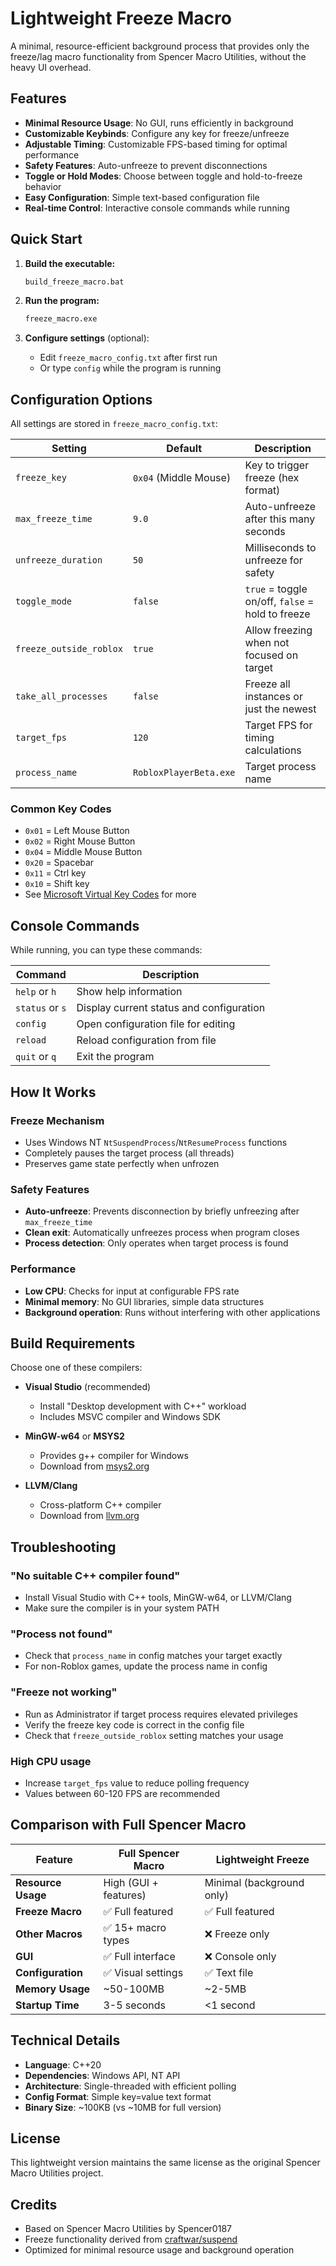 # Lightweight Freeze Macro

A minimal, resource-efficient background process that provides only the freeze/lag macro functionality from Spencer Macro Utilities, without the heavy UI overhead.

## Features

- **Minimal Resource Usage**: No GUI, runs efficiently in background
- **Customizable Keybinds**: Configure any key for freeze/unfreeze
- **Adjustable Timing**: Customizable FPS-based timing for optimal performance  
- **Safety Features**: Auto-unfreeze to prevent disconnections
- **Toggle or Hold Modes**: Choose between toggle and hold-to-freeze behavior
- **Easy Configuration**: Simple text-based configuration file
- **Real-time Control**: Interactive console commands while running

## Quick Start

1. **Build the executable:**
   ```cmd
   build_freeze_macro.bat
   ```

2. **Run the program:**
   ```cmd
   freeze_macro.exe
   ```

3. **Configure settings** (optional):
   - Edit `freeze_macro_config.txt` after first run
   - Or type `config` while the program is running

## Configuration Options

All settings are stored in `freeze_macro_config.txt`:

| Setting | Default | Description |
|---------|---------|-------------|
| `freeze_key` | `0x04` (Middle Mouse) | Key to trigger freeze (hex format) |
| `max_freeze_time` | `9.0` | Auto-unfreeze after this many seconds |
| `unfreeze_duration` | `50` | Milliseconds to unfreeze for safety |
| `toggle_mode` | `false` | `true` = toggle on/off, `false` = hold to freeze |
| `freeze_outside_roblox` | `true` | Allow freezing when not focused on target |
| `take_all_processes` | `false` | Freeze all instances or just the newest |
| `target_fps` | `120` | Target FPS for timing calculations |
| `process_name` | `RobloxPlayerBeta.exe` | Target process name |

### Common Key Codes
- `0x01` = Left Mouse Button
- `0x02` = Right Mouse Button  
- `0x04` = Middle Mouse Button
- `0x20` = Spacebar
- `0x11` = Ctrl key
- `0x10` = Shift key
- See [Microsoft Virtual Key Codes](https://docs.microsoft.com/en-us/windows/win32/inputdev/virtual-key-codes) for more

## Console Commands

While running, you can type these commands:

| Command | Description |
|---------|-------------|
| `help` or `h` | Show help information |
| `status` or `s` | Display current status and configuration |
| `config` | Open configuration file for editing |
| `reload` | Reload configuration from file |
| `quit` or `q` | Exit the program |

## How It Works

### Freeze Mechanism
- Uses Windows NT `NtSuspendProcess`/`NtResumeProcess` functions
- Completely pauses the target process (all threads)
- Preserves game state perfectly when unfrozen

### Safety Features
- **Auto-unfreeze**: Prevents disconnection by briefly unfreezing after `max_freeze_time`
- **Clean exit**: Automatically unfreezes process when program closes
- **Process detection**: Only operates when target process is found

### Performance
- **Low CPU**: Checks for input at configurable FPS rate
- **Minimal memory**: No GUI libraries, simple data structures
- **Background operation**: Runs without interfering with other applications

## Build Requirements

Choose one of these compilers:

- **Visual Studio** (recommended)
  - Install "Desktop development with C++" workload
  - Includes MSVC compiler and Windows SDK

- **MinGW-w64** or **MSYS2**
  - Provides g++ compiler for Windows
  - Download from [msys2.org](https://www.msys2.org/)

- **LLVM/Clang**
  - Cross-platform C++ compiler
  - Download from [llvm.org](https://llvm.org/)

## Troubleshooting

### "No suitable C++ compiler found"
- Install Visual Studio with C++ tools, MinGW-w64, or LLVM/Clang
- Make sure the compiler is in your system PATH

### "Process not found"
- Check that `process_name` in config matches your target exactly
- For non-Roblox games, update the process name in config

### "Freeze not working"
- Run as Administrator if target process requires elevated privileges
- Verify the freeze key code is correct in the config file
- Check that `freeze_outside_roblox` setting matches your usage

### High CPU usage
- Increase `target_fps` value to reduce polling frequency
- Values between 60-120 FPS are recommended

## Comparison with Full Spencer Macro

| Feature | Full Spencer Macro | Lightweight Freeze |
|---------|-------------------|-------------------|
| **Resource Usage** | High (GUI + features) | Minimal (background only) |
| **Freeze Macro** | ✅ Full featured | ✅ Full featured |
| **Other Macros** | ✅ 15+ macro types | ❌ Freeze only |
| **GUI** | ✅ Full interface | ❌ Console only |
| **Configuration** | ✅ Visual settings | ✅ Text file |
| **Memory Usage** | ~50-100MB | ~2-5MB |
| **Startup Time** | 3-5 seconds | <1 second |

## Technical Details

- **Language**: C++20
- **Dependencies**: Windows API, NT API
- **Architecture**: Single-threaded with efficient polling
- **Config Format**: Simple key=value text format
- **Binary Size**: ~100KB (vs ~10MB for full version)

## License

This lightweight version maintains the same license as the original Spencer Macro Utilities project.

## Credits

- Based on Spencer Macro Utilities by Spencer0187
- Freeze functionality derived from [craftwar/suspend](https://github.com/craftwar/suspend)
- Optimized for minimal resource usage and background operation
